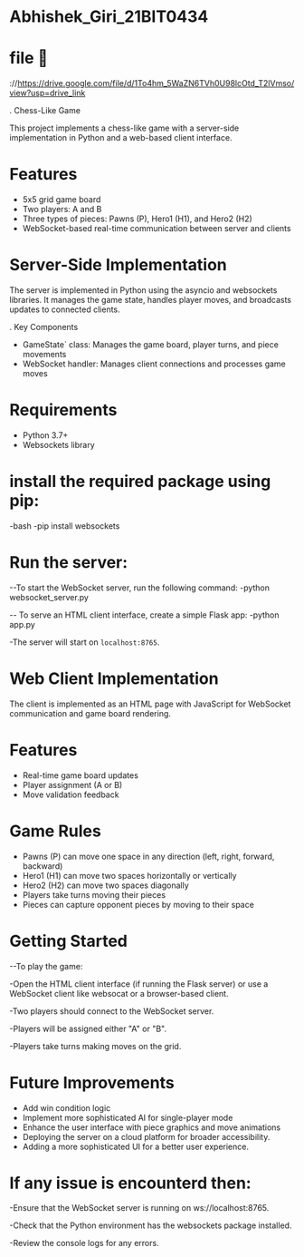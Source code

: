 # Abhishek_Giri_21BIT0434

# file 🔗 
://https://drive.google.com/file/d/1To4hm_5WaZN6TVh0U98lcOtd_T2lVmso/view?usp=drive_link

. Chess-Like Game

This project implements a chess-like game with a server-side implementation in Python and a web-based client interface.

# Features

- 5x5 grid game board
- Two players: A and B
- Three types of pieces: Pawns (P), Hero1 (H1), and Hero2 (H2)
- WebSocket-based real-time communication between server and clients

# Server-Side Implementation

The server is implemented in Python using the asyncio and websockets libraries. 
It manages the game state, handles player moves, and broadcasts updates to connected clients.

. Key Components
- GameState` class: Manages the game board, player turns, and piece movements
- WebSocket handler: Manages client connections and processes game moves

# Requirements
- Python 3.7+
- Websockets library

# install the required package using pip:
-bash
-pip install websockets

# Run the server:

--To start the WebSocket server, run the following command:
-python websocket_server.py

-- To serve an HTML client interface, create a simple Flask app:
-python app.py

-The server will start on `localhost:8765`.

# Web Client Implementation

The client is implemented as an HTML page with JavaScript for WebSocket communication and game board rendering.

 # Features
- Real-time game board updates
- Player assignment (A or B)
- Move validation feedback

# Game Rules
- Pawns (P) can move one space in any direction (left, right, forward, backward)
- Hero1 (H1) can move two spaces horizontally or vertically
- Hero2 (H2) can move two spaces diagonally
- Players take turns moving their pieces
- Pieces can capture opponent pieces by moving to their space

# Getting Started

--To play the game:

-Open the HTML client interface (if running the Flask server) or use a WebSocket client like websocat or a browser-based client.

-Two players should connect to the WebSocket server.

-Players will be assigned either "A" or "B".

-Players take turns making moves on the grid.

# Future Improvements
- Add win condition logic
- Implement more sophisticated AI for single-player mode
- Enhance the user interface with piece graphics and move animations
- Deploying the server on a cloud platform for broader accessibility.
- Adding a more sophisticated UI for a better user experience.

# If any issue is encounterd then:
-Ensure that the WebSocket server is running on ws://localhost:8765.

-Check that the Python environment has the websockets package installed.

-Review the console logs for any errors.



